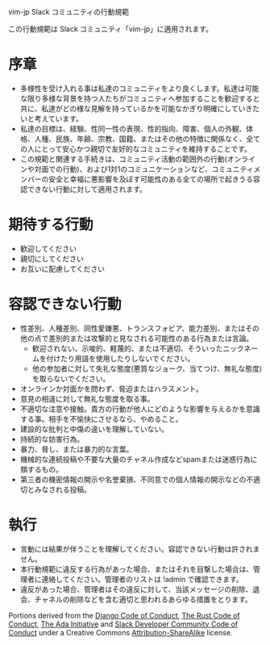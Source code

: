 vim-jp Slack コミュニティの行動規範

この行動規範は Slack コミュニティ「vim-jp」に適用されます。

# 序章

* 多様性を受け入れる事は私達のコミュニティをより良くします。私達は可能な限り多様な背景を持つ人たちがコミュニティへ参加することを歓迎すると共に、私達がどの様な見解を持っているかを可能なかぎり明確にしていきたいと考えています。
* 私達の目標は、経験、性同一性の表現、性的指向、障害、個人の外観、体格、人種、民族、年齢、宗教、国籍、またはその他の特徴に関係なく、全ての人にとって安心かつ親切で友好的なコミュニティを維持することです。
* この規範と関連する手続きは、コミュニティ活動の範囲外の行動(オンラインや対面での行動)、および1対1のコミュニケーションなど、コミュニティメンバーの安全と幸福に悪影響を及ぼす可能性のある全ての場所で起きうる容認できない行動に対して適用されます。

# 期待する行動

* 歓迎してください
* 親切にしてください
* お互いに配慮してください

# 容認できない行動

* 性差別、人種差別、同性愛嫌悪、トランスフォビア、能力差別、またはその他の点で差別的または攻撃的と見なされる可能性のある行為または言論。
    * 歓迎されない、示唆的、軽蔑的、または不適切、そういったニックネームを付けたり用語を使用したりしないでください。
    * 他の参加者に対して失礼な態度(悪質なジョーク、当てつけ、無礼な態度)を取らないでください。
* オンラインか対面かを問わず、脅迫またはハラスメント。 
* 意見の相違に対して無礼な態度を取る事。
* 不適切な注意や接触。貴方の行動が他人にどのような影響を与えるかを意識する事。相手を不愉快にさせるなら、やめること。
* 建設的な批判と中傷の違いを理解していない。
* 持続的な妨害行為。
* 暴力、脅し、または暴力的な言葉。
* 機械的な連続投稿や不要な大量のチャネル作成などspamまたは迷惑行為に類するもの。
* 第三者の機密情報の開示や名誉棄損、不同意での個人情報の開示などの不適切とみなされる投稿。

# 執行

* 言動には結果が伴うことを理解してください。容認できない行動は許されません。
* 本行動規範に違反する行為があった場合、またはそれを目撃した場合は、管理者に連絡してください。管理者のリストは !admin で確認できます。
* 違反があった場合、管理者はその違反に対して、当該メッセージの削除、退会、チャネルの削除などを含む適切と思われるあらゆる措置をとります。

Portions derived from the [Django Code of Conduct](https://www.djangoproject.com/conduct/), [The Rust Code of Conduct](https://www.rust-lang.org/conduct.html), [The Ada Initiative](http://adainitiative.org/2014/02/18/howto-design-a-code-of-conduct-for-your-community/) and [Slack Developer Community Code of Conduct](https://api.slack.com/community/code-of-conduct) under a Creative Commons [Attribution-ShareAlike](http://creativecommons.org/licenses/by-sa/3.0/) license.
